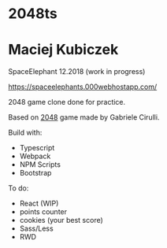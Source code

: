 # 2048ts
# Maciej Kubiczek
SpaceElephant
12.2018 (work in progress)

https://spaceelephants.000webhostapp.com/

2048 game clone done for practice.

Based on [2048](https://play2048.co/) game made by Gabriele Cirulli.

Build with:
- Typescript
- Webpack
- NPM Scripts
- Bootstrap

To do:
- React (WIP)
- points counter
- cookies (your best score)
- Sass/Less
- RWD
